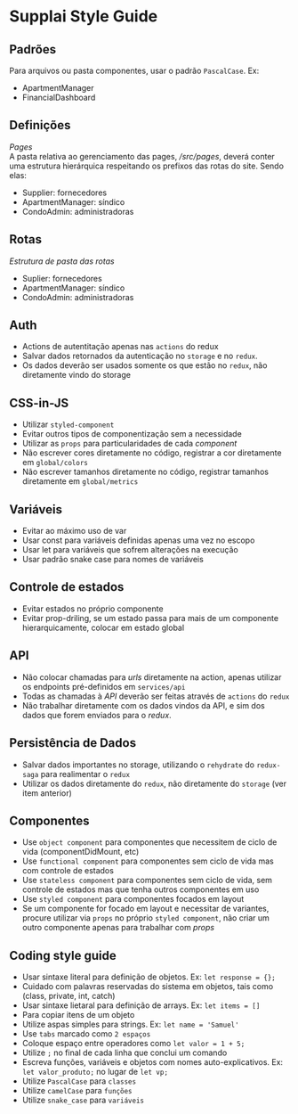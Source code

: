 # Supplai Style Guide

## Padrões

Para arquivos ou pasta componentes, usar o padrão `PascalCase`.
Ex:

- ApartmentManager
- FinancialDashboard

## Definições

_Pages_  
A pasta relativa ao gerenciamento das pages, _/src/pages_, deverá conter uma estrutura hierárquica respeitando os prefixos das rotas do site. Sendo elas:

- Supplier: fornecedores
- ApartmentManager: síndico
- CondoAdmin: administradoras

## Rotas

_Estrutura de pasta das rotas_

- Suplier: fornecedores
- ApartmentManager: síndico
- CondoAdmin: administradoras

## Auth

- Actions de autentitação apenas nas `actions` do redux
- Salvar dados retornados da autenticação no `storage` e no `redux`.
- Os dados deverão ser usados somente os que estão no `redux`, não diretamente vindo do storage

## CSS-in-JS

- Utilizar `styled-component`
- Evitar outros tipos de componentização sem a necessidade
- Utilizar as `props` para particularidades de cada _component_
- Não escrever cores diretamente no código, registrar a cor diretamente em `global/colors`
- Não escrever tamanhos diretamente no código, registrar tamanhos diretamente em `global/metrics`

## Variáveis

- Evitar ao máximo uso de var
- Usar const para variáveis definidas apenas uma vez no escopo
- Usar let para variáveis que sofrem alterações na execução
- Usar padrão snake case para nomes de variáveis

## Controle de estados

- Evitar estados no próprio componente
- Evitar prop-driling, se um estado passa para mais de um componente hierarquicamente, colocar em estado global

## API

- Não colocar chamadas para _urls_ diretamente na action, apenas utilizar os endpoints pré-definidos em `services/api`
- Todas as chamadas à _API_ deverão ser feitas através de `actions` do `redux`
- Não trabalhar diretamente com os dados vindos da API, e sim dos dados que forem enviados para o _redux_.

## Persistência de Dados

- Salvar dados importantes no storage, utilizando o `rehydrate` do `redux-saga` para realimentar o `redux`
- Utilizar os dados diretamente do `redux`, não diretamente do `storage` (ver item anterior)

## Componentes

- Use `object component` para componentes que necessitem de ciclo de vida (componentDidMount, etc)
- Use `functional component` para componentes sem ciclo de vida mas com controle de estados
- Use `stateless component` para componentes sem ciclo de vida, sem controle de estados mas que tenha outros componentes em uso
- Use `styled component` para componentes focados em layout
- Se um componente for focado em layout e necessitar de variantes, procure utilizar via `props` no próprio `styled component`, não criar um outro componente apenas para trabalhar com _props_

## Coding style guide

- Usar sintaxe literal para definição de objetos. Ex: `let response = {};`
- Cuidado com palavras reservadas do sistema em objetos, tais como (class, private, int, catch)
- Usar sintaxe lietaral para definição de arrays. Ex: `let items = []`
- Para copiar itens de um objeto
- Utilize aspas simples para strings. Ex: `let name = 'Samuel'`
- Use `tabs` marcado como `2 espaços`
- Coloque espaço entre operadores como `let valor = 1 + 5;`
- Utilize `;` no final de cada linha que conclui um comando
- Escreva funções, variáveis e objetos com nomes auto-explicativos. Ex: `let valor_produto;` no lugar de `let vp;`
- Utilize `PascalCase` para `classes`
- Utilize `camelCase` para `funções`
- Utilize `snake_case` para `variáveis`
